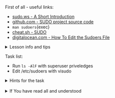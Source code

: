 First of all - useful links:

- [sudo.ws - A Short Introduction](https://www.sudo.ws/about/intro/)
- [github.com - SUDO project source code](https://github.com/sudo-project/sudo)
- `man sudoers`{exec}
- [cheat.sh - SUDO](https://cheat.sh/sudo)
- [digitalocean.com - How To Edit the Sudoers File](https://www.digitalocean.com/community/tutorials/how-to-edit-the-sudoers-file)

<details><summary>Lesson info and tips</summary>
<pre>
  List the current user's sudo(8) privileges.
    $ sudo -l<br>
  Begin a shell session as the system's `root` user.
    $ sudo -i<br>
  Run a command as the superuser
    $ sudo less /var/log/syslog<br>
  Run a command as another user and/or group
    $ sudo --user=user1 --group=group1 id -a<br>
  Launch the default shell with superuser privileges without changing the environment
    $ sudo --shell
</pre>
</details>

Task list:
- Run `ls -AlF` with superuser priveledges
- Edit /etc/sudoers with visudo

<details><summary>Hints for the task</summary>
<pre>
<strong>Task 1:</strong>
  $ sudo ls -AlF
<br>
<strong>Task 2:</strong>
  $ visudo
</pre>
</details>
<br>
<details><summary>If You have read all and understood</summary>
<pre>
`touch IReadAllAndUndnderstood`{{exec}}
</pre>
